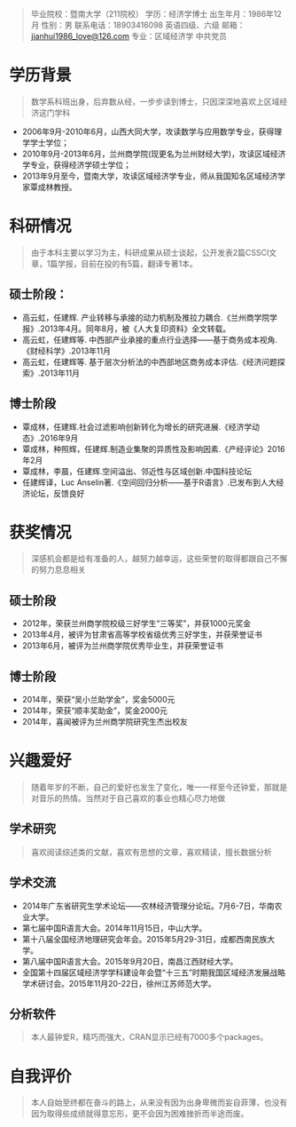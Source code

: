   > 毕业院校：暨南大学（211院校）            学历：经济学博士
    出生年月：1986年12月                    性别：男
    联系电话：18903416098                  英语四级、六级
    邮箱：jianhui1986_love@126.com        专业：区域经济学     中共党员

# 学历背景

  > 数学系科班出身，后弃数从经，一步步读到博士，只因深深地喜欢上区域经济这门学科
  
  - 2006年9月-2010年6月，山西大同大学，攻读数学与应用数学专业，获得理学学士学位；
  - 2010年9月-2013年6月，兰州商学院(现更名为兰州财经大学)，攻读区域经济学专业，获得经济学硕士学位；
  - 2013年9月至今，暨南大学，攻读区域经济学专业，师从我国知名区域经济学家覃成林教授。 

# 科研情况
  
  > 由于本科主要以学习为主，科研成果从硕士谈起，公开发表2篇CSSCI文章，1篇学报，目前在投的有5篇，翻译专著1本。

## 硕士阶段：
  
  - 高云虹，任建辉. 产业转移与承接的动力机制及推拉力耦合.《兰州商学院学报》.2013年4月。同年8月，被《人大复印资料》全文转载。
  - 高云虹，任建辉等. 中西部产业承接的重点行业选择——基于商务成本视角.《财经科学》.2013年11月
  - 高云虹，任建辉等. 基于层次分析法的中西部地区商务成本评估.《经济问题探索》.2013年11月
  
## 博士阶段
  
  - 覃成林，任建辉.社会过滤影响创新转化为增长的研究进展.《经济学动态》.2016年9月
  - 覃成林，种照辉，任建辉.制造业集聚的异质性及影响因素.《产经评论》2016年2月
  - 覃成林，李晨，任建辉.空间溢出、邻近性与区域创新.中国科技论坛
  - 任建辉译，Luc Anselin著.《空间回归分析——基于R语言》.已发布到人大经济论坛，反馈良好

# 获奖情况
  
  > 深感机会都是给有准备的人，越努力越幸运，这些荣誉的取得都跟自己不懈的努力息息相关
  
## 硕士阶段
  
  - 2012年，荣获兰州商学院校级三好学生“三等奖”，并获1000元奖金
  - 2013年4月，被评为甘肃省高等学校省级优秀三好学生，并获荣誉证书
  - 2013年6月，被评为兰州商学院优秀毕业生，并获荣誉证书

## 博士阶段
  
  - 2014年，荣获“吴小兰助学金”，奖金5000元
  - 2014年，荣获“顺丰奖助金”，奖金2000元
  - 2014年，喜闻被评为兰州商学院研究生杰出校友

# 兴趣爱好
  
  > 随着年岁的不断，自己的爱好也发生了变化，唯一一样至今还钟爱，那就是对音乐的热情。当然对于自己喜欢的事业也精心尽力地做
 
## 学术研究
 
 > 喜欢阅读综述类的文献，喜欢有思想的文章，喜欢精读，擅长数据分析

## 学术交流
  
  - 2014年广东省研究生学术论坛——农林经济管理分论坛。7月6-7日，华南农业大学。
  - 第七届中国R语言大会。2014年11月15日，中山大学。
  - 第十八届全国经济地理研究会年会。2015年5月29-31日，成都西南民族大学。
  - 第八届中国R语言大会。2015年9月20日，南昌江西财经大学。
  - 全国第十四届区域经济学学科建设年会暨“十三五”时期我国区域经济发展战略学术研讨会。2015年11月20-22日，徐州江苏师范大学。

## 分析软件
  
  > 本人最钟爱R，精巧而强大，CRAN显示已经有7000多个packages。

# 自我评价
  > 本人自始至终都在奋斗的路上，从来没有因为出身卑微而妄自菲薄，也没有因为取得些成绩就得意忘形，更不会因为困难挫折而半途而废。
